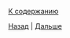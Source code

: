 [К содержанию](../readme.md#введение-в-web-разработку)

[Назад](./web_18.md) | [Дальше](./web_20.md)
